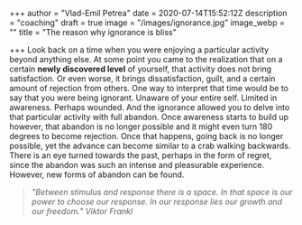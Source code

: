 +++
author = "Vlad-Emil Petrea"
date = 2020-07-14T15:52:12Z
description = "coaching"
draft = true
image = "/images/ignorance.jpg"
image_webp = ""
title = "The reason why ignorance is bliss"

+++
Look back on a time when you were enjoying a particular activity beyond anything else. At some point you came to the realization that on a certain **newly discovered level** of yourself, that activity does not bring satisfaction. Or even worse, it brings dissatisfaction, guilt, and a certain amount of rejection from others. One way to interpret that time would be to say that you were being ignorant. Unaware of your entire self. Limited in awareness. Perhaps wounded. And the ignorance allowed you to delve into that particular activity with full abandon. Once awareness starts to build up however, that abandon is no longer possible and it might even turn 180 degrees to become rejection. Once that happens, going back is no longer possible, yet the advance can become similar to a crab walking backwards. There is an eye turned towards the past, perhaps in the form of regret, since the abandon was such an intense and pleasurable experience. However, new forms of abandon can be found. 

> _"Between stimulus and response there is a space. In that space is our power to choose our response. In our response lies our growth and our freedom." Viktor Frankl_